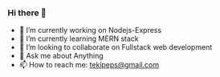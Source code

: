 ### Hi there 👋

- 🔭 I’m currently working on Nodejs-Express
- 🌱 I’m currently learning MERN stack
- 👯 I’m looking to collaborate on Fullstack web development
- 💬 Ask me about Anything
- 📫 How to reach me: tekipeps@gmail.com

<!--
**Tekipeps/Tekipeps** is a ✨ _special_ ✨ repository because its `README.md` (this file) appears on your GitHub profile.

Here are some ideas to get you started:

- 🔭 I’m currently working on ...
- 🌱 I’m currently learning ...
- 👯 I’m looking to collaborate on ...
- 🤔 I’m looking for help with ...
- 💬 Ask me about ...
- 📫 How to reach me: ...
- 😄 Pronouns: ...
- ⚡ Fun fact: ...
-->
